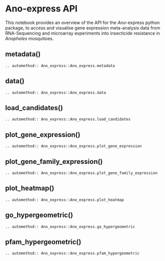 # Ano-express API

This notebook provides an overview of the API for the *Ano*-express python package, to access and visualise gene expression meta-analysis data from RNA-Sequencing and microarray experiments into insecticide resistance in *Anopheles* mosquitoes.

## metadata()

```{eval-rst}
.. automethod:: Ano_express::Ano_express.metadata 
```

## data()

```{eval-rst}
.. automethod:: Ano_express::Ano_express.data
```

## load_candidates()

```{eval-rst}
.. automethod:: Ano_express::Ano_express.load_candidates
```

## plot_gene_expression()

```{eval-rst}
.. automethod:: Ano_express::Ano_express.plot_gene_expression
```

## plot_gene_family_expression()

```{eval-rst}
.. automethod:: Ano_express::Ano_express.plot_gene_family_expression
```

## plot_heatmap()

```{eval-rst}
.. automethod:: Ano_express::Ano_express.plot_heatmap
```

## go_hypergeometric()
    
```{eval-rst}
.. automethod:: Ano_express::Ano_express.go_hypergeometric
```

## pfam_hypergeometric()
    
```{eval-rst}
.. automethod:: Ano_express::Ano_express.pfam_hypergeometric
```


